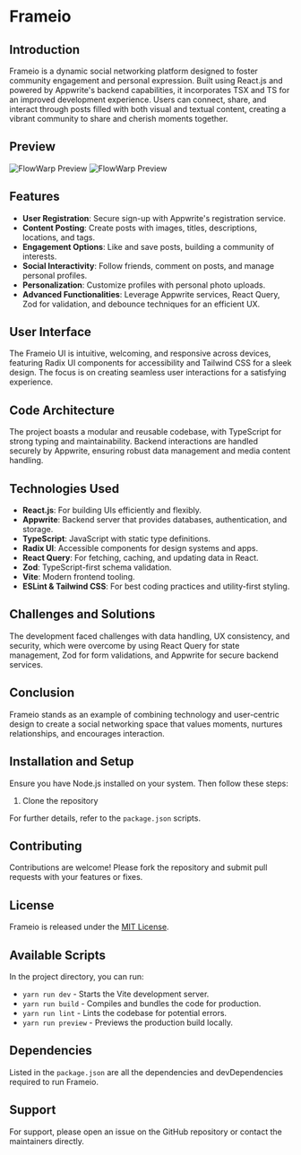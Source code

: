 # Frameio

## Introduction

Frameio is a dynamic social networking platform designed to foster community engagement and personal expression. Built using React.js and powered by Appwrite's backend capabilities, it incorporates TSX and TS for an improved development experience. Users can connect, share, and interact through posts filled with both visual and textual content, creating a vibrant community to share and cherish moments together.

## Preview

![FlowWarp Preview](https://i.postimg.cc/BnXfVfX2/Frame-12.jpg)
![FlowWarp Preview](https://i.postimg.cc/ZnVXwwmf/Frame-24.jpg)



## Features

- **User Registration**: Secure sign-up with Appwrite's registration service.
- **Content Posting**: Create posts with images, titles, descriptions, locations, and tags.
- **Engagement Options**: Like and save posts, building a community of interests.
- **Social Interactivity**: Follow friends, comment on posts, and manage personal profiles.
- **Personalization**: Customize profiles with personal photo uploads.
- **Advanced Functionalities**: Leverage Appwrite services, React Query, Zod for validation, and debounce techniques for an efficient UX.

## User Interface

The Frameio UI is intuitive, welcoming, and responsive across devices, featuring Radix UI components for accessibility and Tailwind CSS for a sleek design. The focus is on creating seamless user interactions for a satisfying experience.

## Code Architecture

The project boasts a modular and reusable codebase, with TypeScript for strong typing and maintainability. Backend interactions are handled securely by Appwrite, ensuring robust data management and media content handling.

## Technologies Used

- **React.js**: For building UIs efficiently and flexibly.
- **Appwrite**: Backend server that provides databases, authentication, and storage.
- **TypeScript**: JavaScript with static type definitions.
- **Radix UI**: Accessible components for design systems and apps.
- **React Query**: For fetching, caching, and updating data in React.
- **Zod**: TypeScript-first schema validation.
- **Vite**: Modern frontend tooling.
- **ESLint & Tailwind CSS**: For best coding practices and utility-first styling.

## Challenges and Solutions

The development faced challenges with data handling, UX consistency, and security, which were overcome by using React Query for state management, Zod for form validations, and Appwrite for secure backend services.

## Conclusion

Frameio stands as an example of combining technology and user-centric design to create a social networking space that values moments, nurtures relationships, and encourages interaction.

## Installation and Setup

Ensure you have Node.js installed on your system. Then follow these steps:

1. Clone the repository



For further details, refer to the `package.json` scripts.

## Contributing

Contributions are welcome! Please fork the repository and submit pull requests with your features or fixes.

## License

Frameio is released under the [MIT License](LICENSE.md).

## Available Scripts

In the project directory, you can run:

- `yarn run dev` - Starts the Vite development server.
- `yarn run build` - Compiles and bundles the code for production.
- `yarn run lint` - Lints the codebase for potential errors.
- `yarn run preview` - Previews the production build locally.

## Dependencies

Listed in the `package.json` are all the dependencies and devDependencies required to run Frameio.

## Support

For support, please open an issue on the GitHub repository or contact the maintainers directly.


